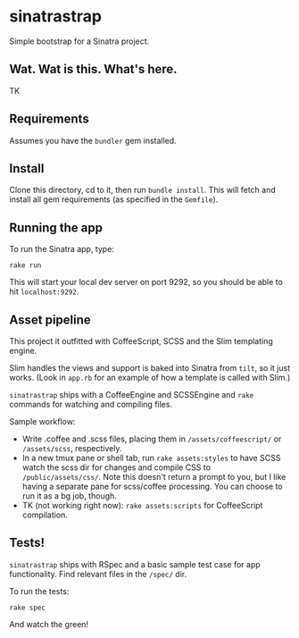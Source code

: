 sinatrastrap
==================

Simple bootstrap for a Sinatra project.

Wat. Wat is this. What's here.
-----------------------
TK

Requirements
-----------------
Assumes you have the `bundler` gem installed.

Install
----------------

Clone this directory, cd to it, then run `bundle install`. This will fetch and install all gem requirements (as specified in the `Gemfile`).

Running the app
----------------
To run the Sinatra app, type:

`rake run`

This will start your local dev server on port 9292, so you should be able to hit `localhost:9292`.

Asset pipeline
----------------
This project it outfitted with CoffeeScript, SCSS and the Slim templating engine.

Slim handles the views and support is baked into Sinatra from `tilt`, so it just works. (Look in `app.rb` for an example of how a template is called with Slim.)

`sinatrastrap` ships with a CoffeeEngine and SCSSEngine and `rake` commands for watching and compiling files.

Sample workflow:

* Write .coffee and .scss files, placing them in `/assets/coffeescript/` or `/assets/scss`, respectively.
* In a new tmux pane or shell tab, run `rake assets:styles` to have SCSS watch the scss dir for changes and compile CSS to `/public/assets/css/`. Note this doesn't return a prompt to you, but I like having a separate pane for scss/coffee processing. You can choose to run it as a bg job, though.
* TK (not working right now): `rake assets:scripts` for CoffeeScript compilation.

Tests!
--------------
`sinatrastrap` ships with RSpec and a basic sample test case for app functionality. Find relevant files in the `/spec/` dir.

To run the tests:

`rake spec`

And watch the green!
